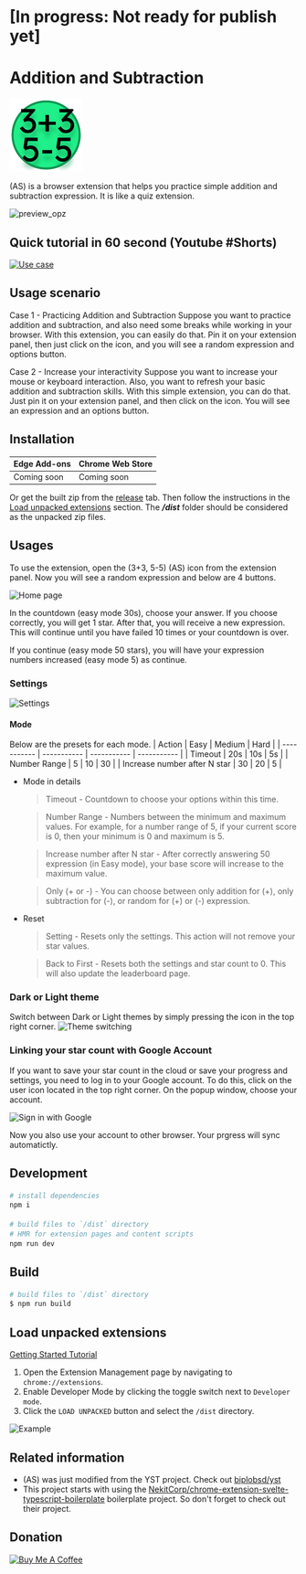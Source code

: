 # [In progress: Not ready for publish yet]

# Addition and Subtraction

![logo](/src/assets/icons/icon128.png)

(AS) is a browser extension that helps you practice simple addition and subtraction expression. It is like a quiz extension.

![preview_opz](https://github.com/biplobsd/as/assets/43641536/be8cfb52-bb45-4ce3-8855-59e2e5e1bd49)

## Quick tutorial in 60 second (Youtube #Shorts)

[![Use case](https://img.youtube.com/vi/tH3DBDNKc8c/0.jpg)](https://youtu.be/tH3DBDNKc8c)

## Usage scenario

Case 1 - Practicing Addition and Subtraction
Suppose you want to practice addition and subtraction, and also need some breaks while working in your browser. With this extension, you can easily do that. Pin it on your extension panel, then just click on the icon, and you will see a random expression and options button.

Case 2 - Increase your interactivity
Suppose you want to increase your mouse or keyboard interaction. Also, you want to refresh your basic addition and subtraction skills. With this simple extension, you can do that. Just pin it on your extension panel, and then click on the icon. You will see an expression and an options button.

## Installation

| Edge Add-ons | Chrome Web Store |
| ------------ | ---------------- |
| Coming soon  | Coming soon      |

Or get the built zip from the [release](https://github.com/biplobsd/as/releases/latest) tab. Then follow the instructions in the [Load unpacked extensions](#load-unpacked-extensions) section. The **_/dist_** folder should be considered as the unpacked zip files.

## Usages

To use the extension, open the (3+3, 5-5) (AS) icon from the extension panel. Now you will see a random expression and below are 4 buttons.

![Home page](https://github.com/biplobsd/as/assets/43641536/e6e31107-2967-4fe3-b82a-8b9530cf2485)

In the countdown (easy mode 30s), choose your answer. If you choose correctly, you will get 1 star. After that, you will receive a new expression. This will continue until you have failed 10 times or your countdown is over.

If you continue (easy mode 50 stars), you will have your expression numbers increased (easy mode 5) as continue.

### Settings

![Settings](https://github.com/biplobsd/as/assets/43641536/030f9865-e39d-42cd-9677-a7711d6d629b)

#### Mode

Below are the presets for each mode.
| Action | Easy | Medium | Hard |
| ----------- | ----------- | ----------- | ----------- |
| Timeout | 20s | 10s | 5s |
| Number Range | 5 | 10 | 30 |
| Increase number after N star | 30 | 20 | 5 |

- Mode in details

  > Timeout - Countdown to choose your options within this time.

  > Number Range - Numbers between the minimum and maximum values. For example, for a number range of 5, if your current score is 0, then your minimum is 0 and maximum is 5.

  > Increase number after N star - After correctly answering 50 expression (in Easy mode), your base score will increase to the maximum value.

  > Only (+ or -) - You can choose between only addition for (+), only subtraction for (-), or random for (+) or (-) expression.

- Reset

  > Setting - Resets only the settings. This action will not remove your star values.

  > Back to First - Resets both the settings and star count to 0. This will also update the leaderboard page.

### Dark or Light theme

Switch between Dark or Light themes by simply pressing the icon in the top right corner.
![Theme switching](https://github.com/biplobsd/as/assets/43641536/287afe8d-2cd8-419b-b68d-42fbe01e9ac8)

### Linking your star count with Google Account

If you want to save your star count in the cloud or save your progress and settings, you need to log in to your Google account. To do this, click on the user icon located in the top right corner. On the popup window, choose your account.

![Sign in with Google](https://github.com/biplobsd/as/assets/43641536/ffbe511b-8ca4-4b77-bb51-2bbfe2dddddd)

Now you also use your account to other browser. Your prgress will sync automatictly.

## Development

```bash
# install dependencies
npm i

# build files to `/dist` directory
# HMR for extension pages and content scripts
npm run dev
```

## Build

```bash
# build files to `/dist` directory
$ npm run build
```

## Load unpacked extensions

[Getting Started Tutorial](https://developer.chrome.com/docs/extensions/mv3/getstarted/)

1. Open the Extension Management page by navigating to `chrome://extensions`.
2. Enable Developer Mode by clicking the toggle switch next to `Developer mode`.
3. Click the `LOAD UNPACKED` button and select the `/dist` directory.

![Example](https://wd.imgix.net/image/BhuKGJaIeLNPW9ehns59NfwqKxF2/vOu7iPbaapkALed96rzN.png?auto=format&w=571)

## Related information

- (AS) was just modified from the YST project. Check out [biplobsd/yst](https://github.com/biplobsd/yst)
- This project starts with using the [NekitCorp/chrome-extension-svelte-typescript-boilerplate](https://github.com/NekitCorp/chrome-extension-svelte-typescript-boilerplate) boilerplate project. So don't forget to check out their project.

## Donation

<a href="https://www.buymeacoffee.com/biplobsd" target="_blank"><img src="https://cdn.buymeacoffee.com/buttons/v2/default-yellow.png" alt="Buy Me A Coffee" style="height: 60px !important;width: 217px !important;" ></a>
